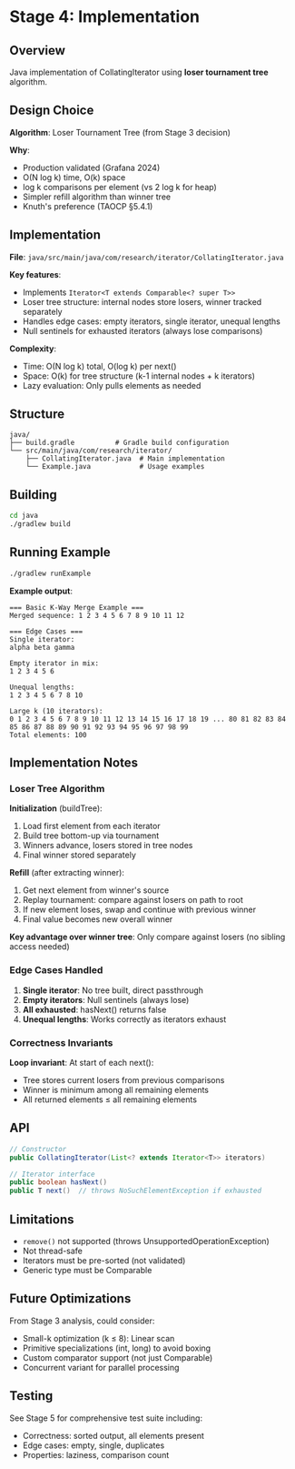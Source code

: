 # Stage 4: Implementation

## Overview

Java implementation of CollatingIterator using **loser tournament tree** algorithm.

## Design Choice

**Algorithm**: Loser Tournament Tree (from Stage 3 decision)

**Why**:
- Production validated (Grafana 2024)
- O(N log k) time, O(k) space
- log k comparisons per element (vs 2 log k for heap)
- Simpler refill algorithm than winner tree
- Knuth's preference (TAOCP §5.4.1)

## Implementation

**File**: `java/src/main/java/com/research/iterator/CollatingIterator.java`

**Key features**:
- Implements `Iterator<T extends Comparable<? super T>>`
- Loser tree structure: internal nodes store losers, winner tracked separately
- Handles edge cases: empty iterators, single iterator, unequal lengths
- Null sentinels for exhausted iterators (always lose comparisons)

**Complexity**:
- Time: O(N log k) total, O(log k) per next()
- Space: O(k) for tree structure (k-1 internal nodes + k iterators)
- Lazy evaluation: Only pulls elements as needed

## Structure

```
java/
├── build.gradle          # Gradle build configuration
└── src/main/java/com/research/iterator/
    ├── CollatingIterator.java  # Main implementation
    └── Example.java            # Usage examples
```

## Building

```bash
cd java
./gradlew build
```

## Running Example

```bash
./gradlew runExample
```

**Example output**:
```
=== Basic K-Way Merge Example ===
Merged sequence: 1 2 3 4 5 6 7 8 9 10 11 12

=== Edge Cases ===
Single iterator:
alpha beta gamma

Empty iterator in mix:
1 2 3 4 5 6

Unequal lengths:
1 2 3 4 5 6 7 8 10

Large k (10 iterators):
0 1 2 3 4 5 6 7 8 9 10 11 12 13 14 15 16 17 18 19 ... 80 81 82 83 84 85 86 87 88 89 90 91 92 93 94 95 96 97 98 99
Total elements: 100
```

## Implementation Notes

### Loser Tree Algorithm

**Initialization** (buildTree):
1. Load first element from each iterator
2. Build tree bottom-up via tournament
3. Winners advance, losers stored in tree nodes
4. Final winner stored separately

**Refill** (after extracting winner):
1. Get next element from winner's source
2. Replay tournament: compare against losers on path to root
3. If new element loses, swap and continue with previous winner
4. Final value becomes new overall winner

**Key advantage over winner tree**: Only compare against losers (no sibling access needed)

### Edge Cases Handled

1. **Single iterator**: No tree built, direct passthrough
2. **Empty iterators**: Null sentinels (always lose)
3. **All exhausted**: hasNext() returns false
4. **Unequal lengths**: Works correctly as iterators exhaust

### Correctness Invariants

**Loop invariant**: At start of each next():
- Tree stores current losers from previous comparisons
- Winner is minimum among all remaining elements
- All returned elements ≤ all remaining elements

## API

```java
// Constructor
public CollatingIterator(List<? extends Iterator<T>> iterators)

// Iterator interface
public boolean hasNext()
public T next()  // throws NoSuchElementException if exhausted
```

## Limitations

- `remove()` not supported (throws UnsupportedOperationException)
- Not thread-safe
- Iterators must be pre-sorted (not validated)
- Generic type must be Comparable

## Future Optimizations

From Stage 3 analysis, could consider:
- Small-k optimization (k ≤ 8): Linear scan
- Primitive specializations (int, long) to avoid boxing
- Custom comparator support (not just Comparable)
- Concurrent variant for parallel processing

## Testing

See Stage 5 for comprehensive test suite including:
- Correctness: sorted output, all elements present
- Edge cases: empty, single, duplicates
- Properties: laziness, comparison count
